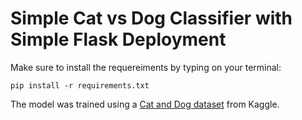 # Simple Cat vs Dog Classifier with Simple Flask Deployment
Make sure to install the requereiments by typing on your terminal:

```
pip install -r requirements.txt

```

The model was trained using a [Cat and Dog dataset](https://www.kaggle.com/datasets/tongpython/cat-and-dog) from Kaggle.
